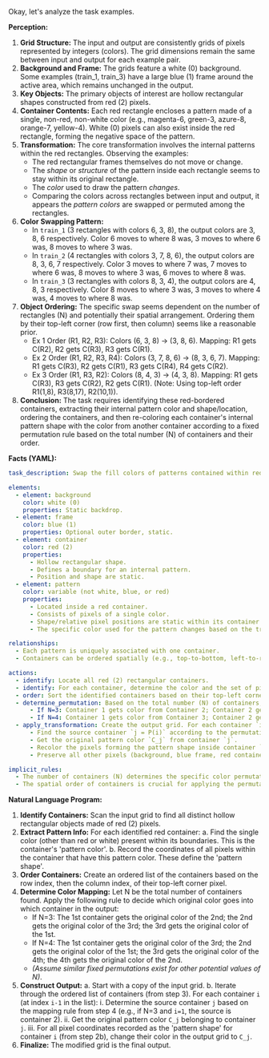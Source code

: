 Okay, let's analyze the task examples.

**Perception:**

1.  **Grid Structure:** The input and output are consistently grids of pixels represented by integers (colors). The grid dimensions remain the same between input and output for each example pair.
2.  **Background and Frame:** The grids feature a white (0) background. Some examples (train\_1, train\_3) have a large blue (1) frame around the active area, which remains unchanged in the output.
3.  **Key Objects:** The primary objects of interest are hollow rectangular shapes constructed from red (2) pixels.
4.  **Container Contents:** Each red rectangle encloses a pattern made of a single, non-red, non-white color (e.g., magenta-6, green-3, azure-8, orange-7, yellow-4). White (0) pixels can also exist inside the red rectangle, forming the negative space of the pattern.
5.  **Transformation:** The core transformation involves the internal patterns within the red rectangles. Observing the examples:
    *   The red rectangular frames themselves do not move or change.
    *   The *shape* or *structure* of the pattern inside each rectangle seems to stay within its original rectangle.
    *   The *color* used to draw the pattern *changes*.
    *   Comparing the colors across rectangles between input and output, it appears the *pattern colors* are swapped or permuted among the rectangles.
6.  **Color Swapping Pattern:**
    *   In `train_1` (3 rectangles with colors 6, 3, 8), the output colors are 3, 8, 6 respectively. Color 6 moves to where 8 was, 3 moves to where 6 was, 8 moves to where 3 was.
    *   In `train_2` (4 rectangles with colors 3, 7, 8, 6), the output colors are 8, 3, 6, 7 respectively. Color 3 moves to where 7 was, 7 moves to where 6 was, 8 moves to where 3 was, 6 moves to where 8 was.
    *   In `train_3` (3 rectangles with colors 8, 3, 4), the output colors are 4, 8, 3 respectively. Color 8 moves to where 3 was, 3 moves to where 4 was, 4 moves to where 8 was.
7.  **Object Ordering:** The specific swap seems dependent on the number of rectangles (N) and potentially their spatial arrangement. Ordering them by their top-left corner (row first, then column) seems like a reasonable prior.
    *   Ex 1 Order (R1, R2, R3): Colors (6, 3, 8) -> (3, 8, 6). Mapping: R1 gets C(R2), R2 gets C(R3), R3 gets C(R1).
    *   Ex 2 Order (R1, R2, R3, R4): Colors (3, 7, 8, 6) -> (8, 3, 6, 7). Mapping: R1 gets C(R3), R2 gets C(R1), R3 gets C(R4), R4 gets C(R2).
    *   Ex 3 Order (R1, R3, R2): Colors (8, 4, 3) -> (4, 3, 8). Mapping: R1 gets C(R3), R3 gets C(R2), R2 gets C(R1). (Note: Using top-left order R1(1,8), R3(8,17), R2(10,1)).
8.  **Conclusion:** The task requires identifying these red-bordered containers, extracting their internal pattern color and shape/location, ordering the containers, and then re-coloring each container's internal pattern shape with the color from another container according to a fixed permutation rule based on the total number (N) of containers and their order.

**Facts (YAML):**


```yaml
task_description: Swap the fill colors of patterns contained within red rectangular frames according to a specific permutation based on the number and order of frames.

elements:
  - element: background
    color: white (0)
    properties: Static backdrop.
  - element: frame
    color: blue (1)
    properties: Optional outer border, static.
  - element: container
    color: red (2)
    properties:
      - Hollow rectangular shape.
      - Defines a boundary for an internal pattern.
      - Position and shape are static.
  - element: pattern
    color: variable (not white, blue, or red)
    properties:
      - Located inside a red container.
      - Consists of pixels of a single color.
      - Shape/relative pixel positions are static within its container.
      - The specific color used for the pattern changes based on the transformation rule.

relationships:
  - Each pattern is uniquely associated with one container.
  - Containers can be ordered spatially (e.g., top-to-bottom, left-to-right based on top-left corner).

actions:
  - identify: Locate all red (2) rectangular containers.
  - identify: For each container, determine the color and the set of pixel coordinates (relative to the container or grid) of its internal pattern.
  - order: Sort the identified containers based on their top-left corner coordinates (row index first, then column index).
  - determine_permutation: Based on the total number (N) of containers, find the specific source container for each destination container's new color.
      - If N=3: Container 1 gets color from Container 2; Container 2 gets color from Container 3; Container 3 gets color from Container 1. (Based on Ex1, Ex3 re-ordered)
      - If N=4: Container 1 gets color from Container 3; Container 2 gets color from Container 1; Container 3 gets color from Container 4; Container 4 gets color from Container 2. (Based on Ex2)
  - apply_transformation: Create the output grid. For each container `i` in the ordered list:
      - Find the source container `j = P(i)` according to the permutation rule.
      - Get the original pattern color `C_j` from container `j`.
      - Recolor the pixels forming the pattern shape inside container `i` using the color `C_j`.
      - Preserve all other pixels (background, blue frame, red container frames, white pixels within containers).

implicit_rules:
  - The number of containers (N) determines the specific color permutation rule.
  - The spatial order of containers is crucial for applying the permutation correctly.
```


**Natural Language Program:**

1.  **Identify Containers:** Scan the input grid to find all distinct hollow rectangular objects made of red (2) pixels.
2.  **Extract Pattern Info:** For each identified red container:
    a.  Find the single color (other than red or white) present within its boundaries. This is the container's 'pattern color'.
    b.  Record the coordinates of all pixels within the container that have this pattern color. These define the 'pattern shape'.
3.  **Order Containers:** Create an ordered list of the containers based on the row index, then the column index, of their top-left corner pixel.
4.  **Determine Color Mapping:** Let N be the total number of containers found. Apply the following rule to decide which original color goes into which container in the output:
    *   If N=3: The 1st container gets the original color of the 2nd; the 2nd gets the original color of the 3rd; the 3rd gets the original color of the 1st.
    *   If N=4: The 1st container gets the original color of the 3rd; the 2nd gets the original color of the 1st; the 3rd gets the original color of the 4th; the 4th gets the original color of the 2nd.
    *   *(Assume similar fixed permutations exist for other potential values of N)*.
5.  **Construct Output:**
    a.  Start with a copy of the input grid.
    b.  Iterate through the ordered list of containers (from step 3). For each container `i` (at index `i-1` in the list):
        i.  Determine the source container `j` based on the mapping rule from step 4 (e.g., if N=3 and `i=1`, the source is container 2).
        ii. Get the original pattern color `C_j` belonging to container `j`.
        iii. For all pixel coordinates recorded as the 'pattern shape' for container `i` (from step 2b), change their color in the output grid to `C_j`.
6.  **Finalize:** The modified grid is the final output.